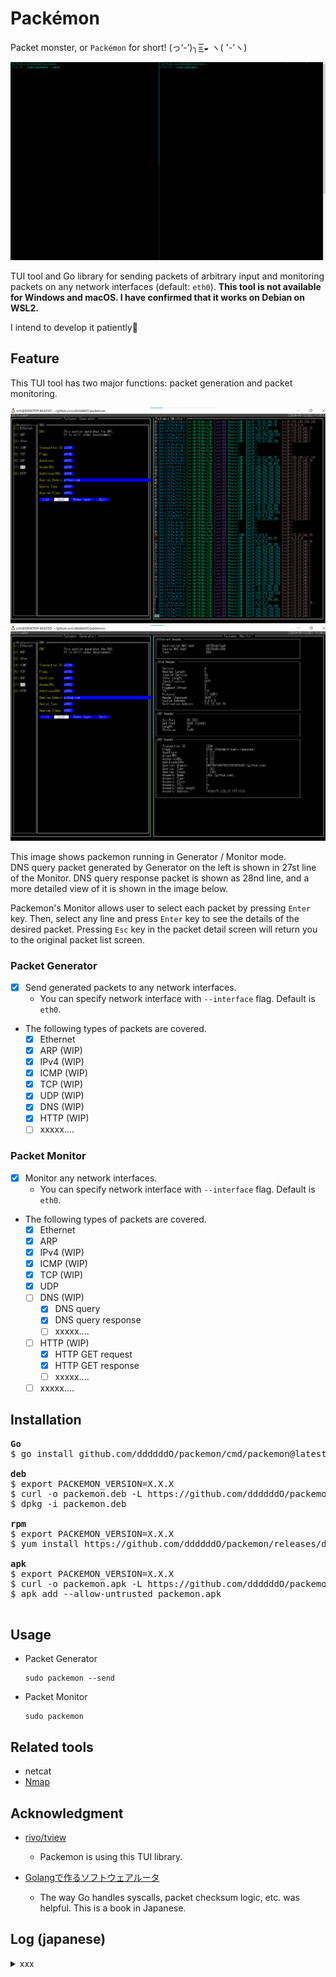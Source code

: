 # Packémon

Packet monster, or `Packémon` for short! (っ‘-’)╮=͟͟͞͞◒ ヽ( '-'ヽ) <br>

![](./assets/packemon.gif)


TUI tool and Go library for sending packets of arbitrary input and monitoring packets on any network interfaces (default: `eth0`). **This tool is not available for Windows and macOS. I have confirmed that it works on Debian on WSL2.**<br>

I intend to develop it patiently🌴


## Feature

This TUI tool has two major functions: packet generation and packet monitoring.

![](./assets/tui_gen_mon_1.png)
![](./assets/tui_gen_mon_2.png)

This image shows packemon running in Generator / Monitor mode.</br>
DNS query packet generated by Generator on the left is shown in 27st line of the Monitor. DNS query response packet is shown as 28nd line, and a more detailed view of it is shown in the image below.

Packemon's Monitor allows user to select each packet by pressing `Enter` key. Then, select any line and press `Enter` key to see the details of the desired packet. Pressing `Esc` key in the packet detail screen will return you to the original packet list screen.

### Packet Generator

- [x] Send generated packets to any network interfaces.
  - You can specify network interface with `--interface` flag. Default is `eth0`.

- The following types of packets are covered.
  - [x] Ethernet
  - [x] ARP (WIP)
  - [x] IPv4 (WIP)
  - [x] ICMP (WIP)
  - [x] TCP (WIP)
  - [x] UDP (WIP)
  - [x] DNS (WIP)
  - [x] HTTP (WIP)
  - [ ] xxxxx....

### Packet Monitor

- [x] Monitor any network interfaces.
  - You can specify network interface with `--interface` flag. Default is `eth0`.

- The following types of packets are covered.
  - [x] Ethernet
  - [x] ARP
  - [x] IPv4 (WIP)
  - [x] ICMP (WIP)
  - [x] TCP (WIP)
  - [x] UDP
  - [ ] DNS (WIP)
    - [x] DNS query
    - [x] DNS query response
    - [ ] xxxxx....
  - [ ] HTTP (WIP)
    - [x] HTTP GET request
    - [x] HTTP GET response
    - [ ] xxxxx....
  - [ ] xxxxx....

## Installation

<pre>
<b>Go</b>
$ go install github.com/ddddddO/packemon/cmd/packemon@latest

<b>deb</b>
$ export PACKEMON_VERSION=X.X.X
$ curl -o packemon.deb -L https://github.com/ddddddO/packemon/releases/download/v$PACKEMON_VERSION/packemon_$PACKEMON_VERSION-1_amd64.deb
$ dpkg -i packemon.deb

<b>rpm</b>
$ export PACKEMON_VERSION=X.X.X
$ yum install https://github.com/ddddddO/packemon/releases/download/v$PACKEMON_VERSION/packemon_$PACKEMON_VERSION-1_amd64.rpm

<b>apk</b>
$ export PACKEMON_VERSION=X.X.X
$ curl -o packemon.apk -L https://github.com/ddddddO/packemon/releases/download/v$PACKEMON_VERSION/packemon_$PACKEMON_VERSION-1_amd64.apk
$ apk add --allow-untrusted packemon.apk

</pre>

## Usage

- Packet Generator
  ```console
  sudo packemon --send
  ```

- Packet Monitor
  ```console
  sudo packemon
  ```

## Related tools
- netcat
- [Nmap](https://nmap.org/)

## Acknowledgment
- [rivo/tview](https://github.com/rivo/tview)
  - Packemon is using this TUI library.

- [Golangで作るソフトウェアルータ](https://booth.pm/ja/items/5290391)
  - The way Go handles syscalls, packet checksum logic, etc. was helpful. This is a book in Japanese.


## Log (japanese)

<details><summary>xxx</summary>

## Links
- 「Golangで作るソフトウェアルータ」
  - その実装コード: https://github.com/sat0ken/go-curo
- https://terassyi.net/posts/2020/03/29/ethernet.html
- 動作確認用コマンドの参考
  - https://zenn.dev/takai404/articles/76d47e944d8e18
- [Scrapboxメモ書き](https://scrapbox.io/ddddddo/%E3%83%8D%E3%83%83%E3%83%88%E3%83%AF%E3%83%BC%E3%82%AF%E7%B3%BB%E8%AA%AD%E3%81%BF%E7%89%A9)

- WSL2のDebianで動作した。

- 任意の Ethernet ヘッダ / IPv4 ヘッダ / ARP / ICMP を楽に作れてフレームを送信できる
- 以下はtmuxで3分割した画面に各種ヘッダのフォーム画面を表示している。そして ICMP echo request を送信し、 echo reply が返ってきていることを Wireshark で確認した様子
  ![](./assets/tui_ether_ip_icmp.png)
  ![](./assets/tui_send_icmp_result1.png)
  ![](./assets/tui_send_icmp_result2.png)

- フレームを受信して詳細表示（ARPとIPv4）
  ![](./assets/tui_send_recieve.png)

  <details><summary>少し前のUI（`5062561` のコミット）</summary>

  ![](./assets/tui_0428.png)
  ![](./assets/tui_cap_0428.png)

  </details>

- TUIライブラリとして https://github.com/rivo/tview を使わせてもらってる🙇

### 動作確認

#### Raspberry Piで簡易http server
```console
pi@raspberrypi:~ $ sudo go run main.go
```

#### パケットキャプチャ
```console
$ sudo tcpdump -U -i eth0 -w - | /mnt/c/Program\ Files/Wireshark/Wireshark.exe -k -i -
```

- 受信画面

  ```console
  $ sudo go run cmd/packemon/main.go
  ```


- 送信画面

  ```console
  $ sudo go run cmd/packemon/main.go --send
  ```

- 単発フレーム送信コマンド（e.g. ARP request）

  ```console
  $ sudo go run cmd/packemon/main.go --debug --send --proto arp
  ```

#### 手軽にブロードキャスト
```console
$ arping -c 1 1.2.3.4
ARPING 1.2.3.4 from 172.23.242.78 eth0
Sent 1 probes (1 broadcast(s))
Received 0 response(s)
```

#### tcpでdns
```console
$ nslookup -vc github.com
```

#### ipv6でping
どうするか

```console
$ ip -6 route
$ ping -c 1 fe80::1
```

### 動作確認の様子

<details><summary>xxx</summary>

- Ethernetフレームのみ作って送信（`77c9149` でコミットしたファイルにて）

  ![](./assets/Frame.png)

- ARPリクエストを作って送信（`390f266` でコミットしたファイルにて。中身はめちゃくちゃと思うけど）

  ![](./assets/ARP.png)

- ARPリクエストを受信してパース（`b6a025a` でコミット）

  ![](./assets/ARP_request_console.png)
  ![](./assets/ARP_request.png)

</details>
